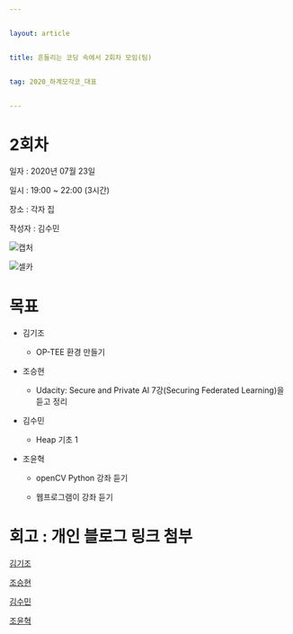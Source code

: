 ---
layout: article
title: 흔들리는 코딩 속에서 2회차 모임(팀)
tag: 2020_하계모각코_대표
---

# 2회차
일자 : 2020년 07월 23일

일시 : 19:00 ~ 22:00 (3시간)

장소 : 각자 집

작성자 : 김수민

![캡처](https://user-images.githubusercontent.com/48270067/89641109-eccd1980-d8eb-11ea-82d8-2e82fe770d9c.png)
![셀카](https://user-images.githubusercontent.com/48270067/89640164-f6558200-d8e9-11ea-952a-b944905b5e04.jpg)

# 목표

* 김기조
	* OP-TEE 환경 만들기

* 조승현
	* Udacity: Secure and Private AI 7강(Securing Federated Learning)을 듣고 정리

* 김수민
	* Heap 기초 1

* 조윤혁
	* openCV Python 강좌 듣기
	* 웹프로그램이 강좌 듣기

# 회고 : 개인 블로그 링크 첨부

[김기조](https://k2j507.github.io/2nd/)

[조승현](https://pmcsh04.github.io/2020%20%ED%95%98%EA%B3%84%20%EB%AA%A8%EA%B0%81%EC%BD%94/second-mgc/)

[김수민](https://tnatna0801.github.io/2020/07/23/soomin-second.html)

[조윤혁](https://joyunhyeok.github.io/JoWorld.github.io/blog/2%EC%9D%BC%EC%B0%A8-post/)
